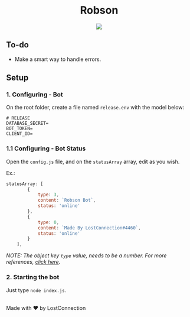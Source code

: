 <h1 align="center">
Robson
</h1>

<p align="center">
  <img src="https://i.imgur.com/1UgYUYp.png" />
</p>

## To-do

* Make a smart way to handle errors.

## Setup

### 1. Configuring - Bot

On the root folder, create a file named `release.env` with the model below:
```env
# RELEASE
DATABASE_SECRET=
BOT_TOKEN=
CLIENT_ID=
```

### 1.1 Configuring - Bot Status

Open the `config.js` file, and on the `statusArray` array, edit as you wish.

Ex.:
```js
statusArray: [
        {
            type: 3,
            content: `Robson Bot`,
            status: 'online'
        },
        {
            type: 0,
            content: `Made By LostConnection#4460`,
            status: 'online'
        }
    ],
```
*NOTE: The object key `type` value, needs to be a number. For more references, <a href="https://discord-api-types.dev/api/discord-api-types-v10/enum/ActivityType/" target="_blank">click here</a>.* 

### 2. Starting the bot
Just type `node index.js`.

</br>
Made with ❤️ by LostConnection
